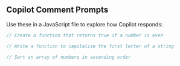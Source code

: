 ## Copilot Comment Prompts

Use these in a JavaScript file to explore how Copilot responds:

```javascript
// Create a function that returns true if a number is even

// Write a function to capitalize the first letter of a string

// Sort an array of numbers in ascending order
```